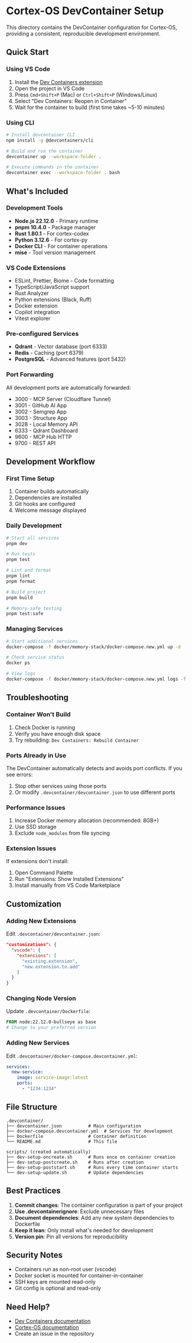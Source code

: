 # Cortex-OS DevContainer Setup

This directory contains the DevContainer configuration for Cortex-OS, providing a consistent, reproducible development environment.

## Quick Start

### Using VS Code

1. Install the [Dev Containers extension](https://marketplace.visualstudio.com/items?itemName=ms-vscode-remote.remote-containers)
2. Open the project in VS Code
3. Press `Cmd+Shift+P` (Mac) or `Ctrl+Shift+P` (Windows/Linux)
4. Select "Dev Containers: Reopen in Container"
5. Wait for the container to build (first time takes ~5-10 minutes)

### Using CLI

```bash
# Install devcontainer CLI
npm install -g @devcontainers/cli

# Build and run the container
devcontainer up --workspace-folder .

# Execute commands in the container
devcontainer exec --workspace-folder . bash
```

## What's Included

### Development Tools

- **Node.js 22.12.0** - Primary runtime
- **pnpm 10.4.0** - Package manager
- **Rust 1.80.1** - For cortex-codex
- **Python 3.12.6** - For cortex-py
- **Docker CLI** - For container operations
- **mise** - Tool version management

### VS Code Extensions

- ESLint, Prettier, Biome - Code formatting
- TypeScript/JavaScript support
- Rust Analyzer
- Python extensions (Black, Ruff)
- Docker extension
- Copilot integration
- Vitest explorer

### Pre-configured Services

- **Qdrant** - Vector database (port 6333)
- **Redis** - Caching (port 6379)
- **PostgreSQL** - Advanced features (port 5432)

### Port Forwarding

All development ports are automatically forwarded:
- 3000 - MCP Server (Cloudflare Tunnel)
- 3001 - GitHub AI App
- 3002 - Semgrep App
- 3003 - Structure App
- 3028 - Local Memory API
- 6333 - Qdrant Dashboard
- 9600 - MCP Hub HTTP
- 9700 - REST API

## Development Workflow

### First Time Setup

1. Container builds automatically
2. Dependencies are installed
3. Git hooks are configured
4. Welcome message displayed

### Daily Development

```bash
# Start all services
pnpm dev

# Run tests
pnpm test

# Lint and format
pnpm lint
pnpm format

# Build project
pnpm build

# Memory-safe testing
pnpm test:safe
```

### Managing Services

```bash
# Start additional services
docker-compose -f docker/memory-stack/docker-compose.new.yml up -d

# Check service status
docker ps

# View logs
docker-compose -f docker/memory-stack/docker-compose.new.yml logs -f
```

## Troubleshooting

### Container Won't Build

1. Check Docker is running
2. Verify you have enough disk space
3. Try rebuilding: `Dev Containers: Rebuild Container`

### Ports Already in Use

The DevContainer automatically detects and avoids port conflicts. If you see errors:

1. Stop other services using those ports
2. Or modify `.devcontainer/devcontainer.json` to use different ports

### Performance Issues

1. Increase Docker memory allocation (recommended: 8GB+)
2. Use SSD storage
3. Exclude `node_modules` from file syncing

### Extension Issues

If extensions don't install:

1. Open Command Palette
2. Run "Extensions: Show Installed Extensions"
3. Install manually from VS Code Marketplace

## Customization

### Adding New Extensions

Edit `.devcontainer/devcontainer.json`:

```json
"customizations": {
  "vscode": {
    "extensions": [
      "existing.extension",
      "new.extension.to.add"
    ]
  }
}
```

### Changing Node Version

Update `.devcontainer/Dockerfile`:

```dockerfile
FROM node:22.12.0-bullseye as base
# Change to your preferred version
```

### Adding New Services

Edit `.devcontainer/docker-compose.devcontainer.yml`:

```yaml
services:
  new-service:
    image: service-image:latest
    ports:
      - "1234:1234"
```

## File Structure

```
.devcontainer/
├── devcontainer.json          # Main configuration
├── docker-compose.devcontainer.yml  # Services for development
├── Dockerfile                 # Container definition
└── README.md                  # This file

scripts/ (created automatically)
├── dev-setup-oncreate.sh      # Runs once on container creation
├── dev-setup-postcreate.sh    # Runs after creation
├── dev-setup-poststart.sh     # Runs every time container starts
└── dev-setup-update.sh        # Update dependencies
```

## Best Practices

1. **Commit changes**: The container configuration is part of your project
2. **Use .devcontainerignore**: Exclude unnecessary files
3. **Document dependencies**: Add any new system dependencies to Dockerfile
4. **Keep it lean**: Only install what's needed for development
5. **Version pin**: Pin all versions for reproducibility

## Security Notes

- Containers run as non-root user (vscode)
- Docker socket is mounted for container-in-container
- SSH keys are mounted read-only
- Git config is optional and read-only

## Need Help?

- [Dev Containers documentation](https://code.visualstudio.com/docs/devcontainers/containers)
- [Cortex-OS documentation](/docs)
- Create an issue in the repository